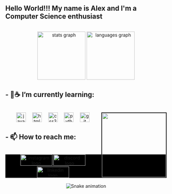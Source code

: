 <h2 align="left">Hello World!!! My name is Alex and I'm a Computer Science enthusiast</h2>
<br>
<div align="center">
  <img src="https://github-readme-stats.vercel.app/api?username=sans-script&hide_title=false&hide_rank=false&show_icons=true&include_all_commits=true&count_private=true&disable_animations=false&theme=github_dark&locale=en&hide_border=false"  height="150" alt="stats graph"  />
  <img src="https://github-readme-stats.vercel.app/api/top-langs?username=sans-script&locale=en&hide_title=false&layout=compact&card_width=320&langs_count=5&theme=github_dark&hide_border=false" height="150" alt="languages graph"  />
</div>
<h2> - 🌱☕ I’m currently learning:</h2>
<br>
<img align="right"border="2px"  width="200" height="200" src="https://i.imgflip.com/89vrb6.gif"/>
<div align="center">
  <img src="https://cdn.jsdelivr.net/gh/devicons/devicon/icons/javascript/javascript-original.svg" height="30" alt="javascript logo"  />
  <img width="12" />
  <img src="https://cdn.jsdelivr.net/gh/devicons/devicon/icons/html5/html5-original.svg" height="30" alt="html5 logo"  />
  <img width="12" />
  <img src="https://cdn.jsdelivr.net/gh/devicons/devicon/icons/css3/css3-original.svg" height="30" alt="css3 logo"  />
  <img width="12" />
  <img src="https://cdn.jsdelivr.net/gh/devicons/devicon/icons/python/python-original.svg" height="30" alt="python logo"  />
  <img width="12" />
  <img src="https://cdn.jsdelivr.net/gh/devicons/devicon/icons/git/git-original.svg" height="30" alt="git logo"  />
</div>
<h2> - 📫 How to reach me:</h2>
<br>
<div style = "background:black" align="center">
  <a href="https://www.instagram.com/_sans.alex/" target="_blank">
    <img src="https://raw.githubusercontent.com/maurodesouza/profile-readme-generator/master/src/assets/icons/social/instagram/default.svg" width="100"height="35" alt="instagram logo" height="35" alt="instagram logo"  />
  </a>
  <a href="https://discord.gg/5SARbGrNpP" target="_blank">
    <img src="https://raw.githubusercontent.com/maurodesouza/profile-readme-generator/master/src/assets/icons/social/discord/default.svg" width="100"height="35" alt="discord logo"  />
  </a>
  <a href="https://codepen.io/sans-script" target="_blank">
    <img src="https://raw.githubusercontent.com/maurodesouza/profile-readme-generator/master/src/assets/icons/social/codepen/default.svg" height="35" width="100" alt="linkedin logo"  />
  </a>
</div>
<br>
<div align="center"><img src="https://raw.githubusercontent.com/sans-script/sans-script/output/snake.svg" alt="Snake animation"/></div>
